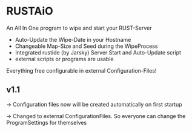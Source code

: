 # RUSTAiO
An All In One program to wipe and start your RUST-Server 

- Auto-Update the Wipe-Date in your Hostname 
- Changeable Map-Size and Seed during the WipeProcess
- Integrated rustide (by Jarsky) Server Start and Auto-Update script
- external scripts or programs are usable


Everything free configurable in external Configuration-Files!



v1.1
-
-> Configuration files now will be created automatically on first startup

-> Changed to external ConfigurationFiles. So everyone can change the ProgramSettings for themselves
